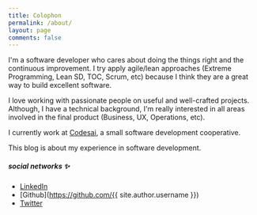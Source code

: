 ```yaml
---
title: Colophon
permalink: /about/
layout: page
comments: false
---
```


I'm a software developer who cares about doing the things right and the continuous improvement.
I try apply agile/lean approaches (Extreme Programming, Lean SD, TOC, Scrum, etc) because I think they are a great way to build excellent software.

I love working with passionate people on useful and well-crafted projects. Although, I have a technical background, I'm really interested in all areas involved in the final product (Business, UX, Operations, etc).

I currently work at <a href="https://codesai.com" target="_blank" rel="noopener">Codesai</a>, a small software development cooperative.

This blog is about my experience in software development.

##### social networks ✨

- [LinkedIn](https://es.linkedin.com/in/franreyesperdomo)
- [Github](https://github.com/{{ site.author.username }})
- [Twitter](https://twitter.com/fran_reyes)
